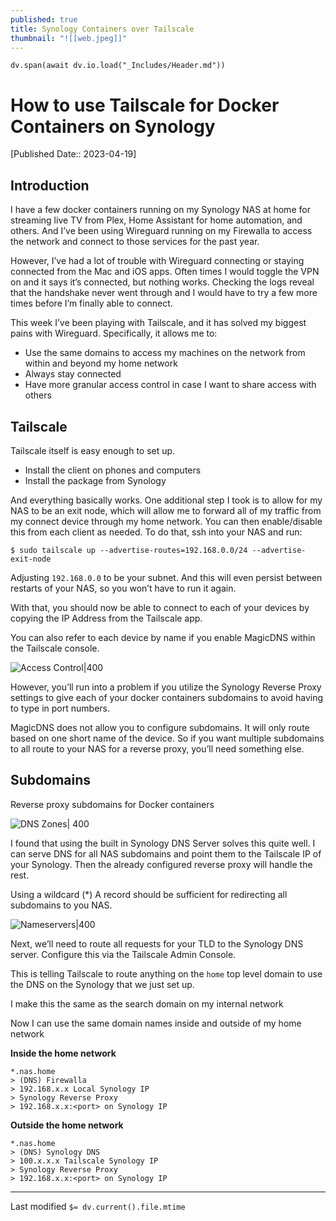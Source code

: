 ```yaml
---
published: true
title: Synology Containers over Tailscale
thumbnail: "![[web.jpeg]]"
---
```

```dataviewjs
dv.span(await dv.io.load("_Includes/Header.md"))
```

# How to use Tailscale for Docker Containers on Synology
[Published Date:: 2023-04-19]

## Introduction
I have a few docker containers running on my Synology NAS at home for streaming live TV from Plex, Home Assistant for home automation, and others. And I’ve been using Wireguard running on my Firewalla to access the network and connect to those services for the past year.

However, I’ve had a lot of trouble with Wireguard connecting or staying connected from the Mac and iOS apps. Often times I would toggle the VPN on and it says it’s connected, but nothing works. Checking the logs reveal that the handshake never went through and I would have to try a few more times before I’m finally able to connect.

This week I’ve been playing with Tailscale, and it has solved my biggest pains with Wireguard. Specifically, it allows me to:

- Use the same domains to access my machines on the network from within and beyond my home network
- Always stay connected
- Have more granular access control in case I want to share access with others

## Tailscale

Tailscale itself is easy enough to set up.

- Install the client on phones and computers
- Install the package from Synology

And everything basically works. One additional step I took is to allow for my NAS to be an exit node, which will allow me to forward all of my traffic from my connect device through my home network. You can then enable/disable this from each client as needed. To do that, ssh into your NAS and run:

```
$ sudo tailscale up --advertise-routes=192.168.0.0/24 --advertise-exit-node
```

Adjusting `192.168.0.0` to be your subnet. And this will even persist between restarts of your NAS, so you won’t have to run it again.

With that, you should now be able to connect to each of your devices by copying the IP Address from the Tailscale app.

You can also refer to each device by name if you enable MagicDNS within the Tailscale console.

![Access Control|400](https://images.squarespace-cdn.com/content/v1/5a8687cad74cff1e0c22bf3b/0d4cdc4c-a773-4f1f-933f-90374ad33a06/Screenshot+2023-04-19+at+5.34.38+PM.png)

However, you’ll run into a problem if you utilize the Synology Reverse Proxy settings to give each of your docker containers subdomains to avoid having to type in port numbers.

MagicDNS does not allow you to configure subdomains. It will only route based on one short name of the device. So if you want multiple subdomains to all route to your NAS for a reverse proxy, you’ll need something else.

## Subdomains

Reverse proxy subdomains for Docker containers

![DNS Zones| 400](https://images.squarespace-cdn.com/content/v1/5a8687cad74cff1e0c22bf3b/8a8df52d-d9c8-4ab0-b2a9-ce96a3d45864/dns.jpg)

I found that using the built in Synology DNS Server solves this quite well. I can serve DNS for all NAS subdomains and point them to the Tailscale IP of your Synology. Then the already configured reverse proxy will handle the rest.

Using a wildcard (*) A record should be sufficient for redirecting all subdomains to you NAS.

![Nameservers|400](https://images.squarespace-cdn.com/content/v1/5a8687cad74cff1e0c22bf3b/e06b7096-2c18-4a4a-a8ff-a0914d52596a/Screenshot+2023-04-19+at+6.01.19+PM.png)

Next, we’ll need to route all requests for your TLD to the Synology DNS server. Configure this via the Tailscale Admin Console.

This is telling Tailscale to route anything on the `home` top level domain to use the DNS on the Synology that we just set up.

I make this the same as the search domain on my internal network

Now I can use the same domain names inside and outside of my home network

**Inside the home network**

```
*.nas.home
> (DNS) Firewalla  
> 192.168.x.x Local Synology IP  
> Synology Reverse Proxy  
> 192.168.x.x:<port> on Synology IP
```

**Outside the home network**

```
*.nas.home
> (DNS) Synology DNS  
> 100.x.x.x Tailscale Synology IP  
> Synology Reverse Proxy  
> 192.168.x.x:<port> on Synology IP
```

---
Last modified `$= dv.current().file.mtime`